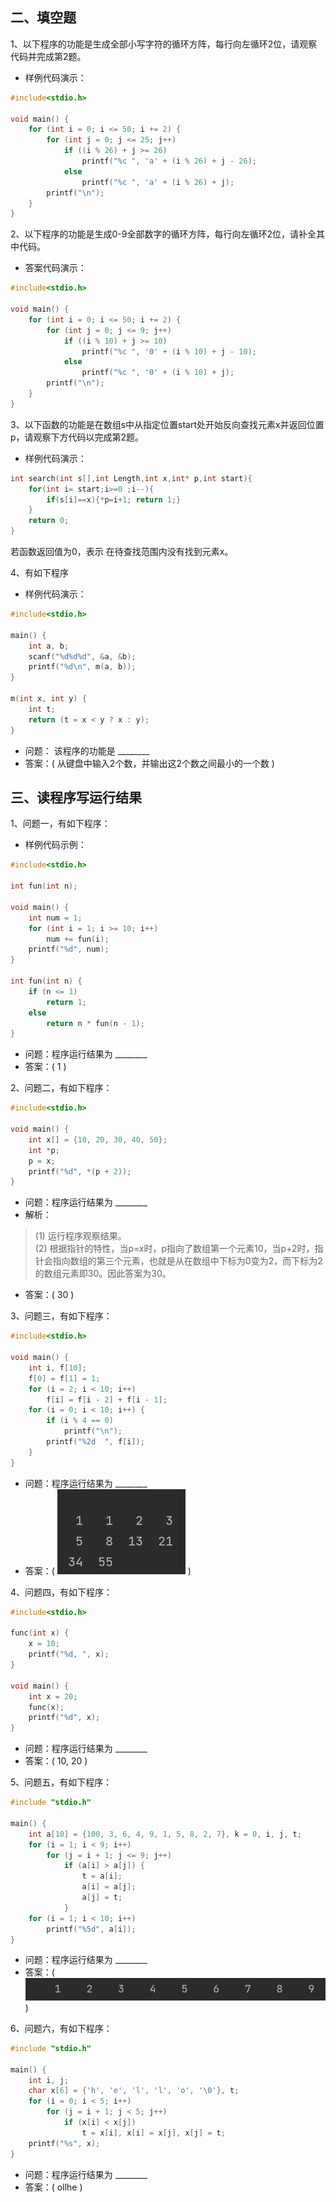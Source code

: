 ## 二、填空题
 1、以下程序的功能是生成全部小写字符的循环方阵，每行向左循环2位，请观察代码并完成第2题。
- 样例代码演示：
```c
#include<stdio.h>

void main() {
    for (int i = 0; i <= 50; i += 2) {
        for (int j = 0; j <= 25; j++)
            if ((i % 26) + j >= 26)
                printf("%c ", 'a' + (i % 26) + j - 26);
            else
                printf("%c ", 'a' + (i % 26) + j);
        printf("\n");
    }
}
```
2、以下程序的功能是生成0-9全部数字的循环方阵，每行向左循环2位，请补全其中代码。
- 答案代码演示：
```c
#include<stdio.h>

void main() {
    for (int i = 0; i <= 50; i += 2) {
        for (int j = 0; j <= 9; j++)
            if ((i % 10) + j >= 10)
                printf("%c ", '0' + (i % 10) + j - 10);
            else
                printf("%c ", '0' + (i % 10) + j);
        printf("\n");
    }
}
```
3、以下函数的功能是在数组s中从指定位置start处开始反向查找元素x并返回位置p，请观察下方代码以完成第2题。
- 样例代码演示：
```c
int search(int s[],int Length,int x,int* p,int start){
    for(int i= start;i>=0 ;i--){
        if(s[i]==x){*p=i+1; return 1;}
    }
    return 0;
}
```
若函数返回值为0，表示 在待查找范围内没有找到元素x。 

4、有如下程序
- 样例代码演示：
```c
#include<stdio.h>

main() {
    int a, b;
    scanf("%d%d%d", &a, &b);
    printf("%d\n", m(a, b));
}

m(int x, int y) {
    int t;
    return (t = x < y ? x : y);
}
```
- 问题： 该程序的功能是 ________ 
- 答案：( 从键盘中输入2个数，并输出这2个数之间最小的一个数 )

## 三、读程序写运行结果

1、问题一，有如下程序：
- 样例代码示例：
```c
#include<stdio.h>

int fun(int n);

void main() {
    int num = 1;
    for (int i = 1; i >= 10; i++)
        num += fun(i);
    printf("%d", num);
}

int fun(int n) {
    if (n <= 1)
        return 1;
    else
        return n * fun(n - 1);
}
```
- 问题：程序运行结果为 ________
- 答案：( 1 )

2、问题二，有如下程序：
```c
#include<stdio.h>

void main() {
    int x[] = {10, 20, 30, 40, 50};
    int *p;
    p = x;
    printf("%d", *(p + 2));
}
```
- 问题：程序运行结果为 ________
- 解析：
> (1) 运行程序观察结果。 \
> (2) 根据指针的特性，当p=x时，p指向了数组第一个元素10，当p+2时，指针会指向数组的第三个元素，也就是从在数组中下标为0变为2，而下标为2的数组元素即30。因此答案为30。
- 答案：( 30 )

3、问题三，有如下程序：
```c
#include<stdio.h>

void main() {
    int i, f[10];
    f[0] = f[1] = 1;
    for (i = 2; i < 10; i++)
        f[i] = f[i - 2] + f[i - 1];
    for (i = 0; i < 10; i++) {
        if (i % 4 == 0)
            printf("\n");
        printf("%2d  ", f[i]);
    }
}
```
- 问题：程序运行结果为 ________
- 答案：( ![img.png](img/img_1.png) )

4、问题四，有如下程序：
```c
#include<stdio.h>

func(int x) {
    x = 10;
    printf("%d, ", x);
}

void main() {
    int x = 20;
    func(x);
    printf("%d", x);
}
```
- 问题：程序运行结果为 ________
- 答案：( 10, 20 )

5、问题五，有如下程序：
```c
#include "stdio.h"

main() {
    int a[10] = {100, 3, 6, 4, 9, 1, 5, 8, 2, 7}, k = 0, i, j, t;
    for (i = 1; i < 9; i++)
        for (j = i + 1; j <= 9; j++)
            if (a[i] > a[j]) {
                t = a[i];
                a[i] = a[j];
                a[j] = t;
            }
    for (i = 1; i < 10; i++)
        printf("%5d", a[i]);
}
```
- 问题：程序运行结果为 ________
- 答案：( ![img.png](img/img_2.png) )

6、问题六，有如下程序：
```c
#include "stdio.h"

main() {
    int i, j;
    char x[6] = {'h', 'e', 'l', 'l', 'o', '\0'}, t;
    for (i = 0; i < 5; i++)
        for (j = i + 1; j < 5; j++)
            if (x[i] < x[j])
                t = x[i], x[i] = x[j], x[j] = t;
    printf("%s", x);
}
```
- 问题：程序运行结果为 ________
- 答案：( ollhe )　　　　　　　